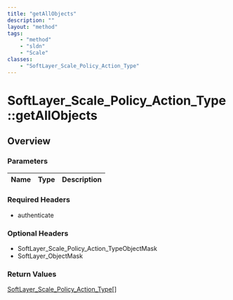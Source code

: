 ```yaml
---
title: "getAllObjects"
description: ""
layout: "method"
tags:
    - "method"
    - "sldn"
    - "Scale"
classes:
    - "SoftLayer_Scale_Policy_Action_Type"
---
```

# SoftLayer_Scale_Policy_Action_Type::getAllObjects
## Overview 


### Parameters 
|Name | Type | Description |
| --- | --- | --- |


### Required Headers
* authenticate

### Optional Headers
* SoftLayer_Scale_Policy_Action_TypeObjectMask
* SoftLayer_ObjectMask

### Return Values
<a href='/reference/datatypes/SoftLayer_Scale_Policy_Action_Type'>SoftLayer_Scale_Policy_Action_Type[] </a>

